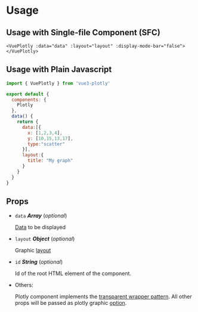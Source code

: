 # Usage

## Usage with Single-file Component (SFC)

```vue
<VuePlotly :data="data" :layout="layout" :display-mode-bar="false"></VuePlotly>
```

## Usage with Plain Javascript

```javascript
import { VuePlotly } from 'vue3-plotly'

export default {
  components: {
    Plotly
  },
  data() {
    return {
      data:[{
        x: [1,2,3,4],
        y: [10,15,13,17],
        type:"scatter"
      }],
      layout:{
        title: "My graph"
      }
    }
  }
}
```

## Props

- `data` ***Array*** (*optional*)

  [Data](https://plot.ly/javascript/reference/) to be displayed

- `layout` ***Object*** (*optional*)

  Graphic [layout](https://plot.ly/javascript/reference/#layout)

- `id` ***String*** (*optional*)

  Id of the root HTML element of the component.

- Others:

  Plotly component implements the [transparent wrapper pattern](https://zendev.com/2018/05/31/transparent-wrapper-components-in-vue.html).
  All other props will be passed as plotly graphic [option](https://plot.ly/javascript/configuration-options/).
